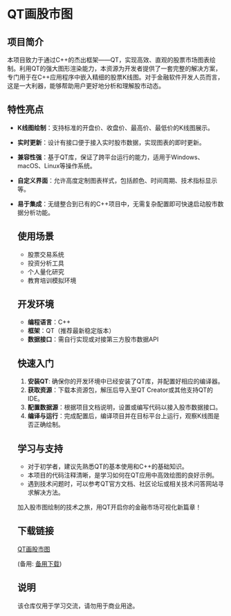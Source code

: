 # QT画股市图

## 项目简介

本项目致力于通过C++的杰出框架——QT，实现高效、直观的股票市场图表绘制。利用QT的强大图形渲染能力，本资源为开发者提供了一套完整的解决方案，专门用于在C++应用程序中嵌入精细的股票K线图。对于金融软件开发人员而言，这是一大利器，能够帮助用户更好地分析和理解股市动态。

## 特性亮点

- **K线图绘制**：支持标准的开盘价、收盘价、最高价、最低价的K线图展示。
- **实时更新**：设计有接口便于接入实时股市数据，实现图表的即时更新。
- **兼容性强**：基于QT库，保证了跨平台运行的能力，适用于Windows、macOS、Linux等操作系统。
- **自定义界面**：允许高度定制图表样式，包括颜色、时间周期、技术指标显示等。
- **易于集成**：无缝整合到已有的C++项目中，无需复杂配置即可快速启动股市数据分析功能。

  ## 使用场景

  - 股票交易系统
  - 投资分析工具
  - 个人量化研究
  - 教育培训模拟环境

  ## 开发环境

  - **编程语言**：C++
  - **框架**：QT（推荐最新稳定版本）
  - **数据接口**：需自行实现或对接第三方股市数据API

  ## 快速入门

  1. **安装QT**: 确保你的开发环境中已经安装了QT库，并配置好相应的编译器。
  2. **获取资源**：下载本资源包，解压后导入至QT Creator或其他支持QT的IDE。
  3. **配置数据源**：根据项目文档说明，设置或编写代码以接入股市数据接口。
  4. **编译与运行**：完成配置后，编译项目并在目标平台上运行，观察K线图是否正确绘制。

  ## 学习与支持

  - 对于初学者，建议先熟悉QT的基本使用和C++的基础知识。
  - 本项目的代码注释清晰，是学习如何在QT应用中高效绘图的良好示例。
  - 遇到技术问题时，可以参考QT官方文档、社区论坛或相关技术问答网站寻求解决方法。

  加入股市图绘制的技术之旅，用QT开启你的金融市场可视化新篇章！

  ## 下载链接
  [QT画股市图](https://pan.quark.cn/s/4132ed424462) 

  (备用: [备用下载](https://pan.baidu.com/s/1_GZA6Cgynp2DqXgwGzF1ZA?pwd=f591))

  ## 说明

  该仓库仅用于学习交流，请勿用于商业用途。
